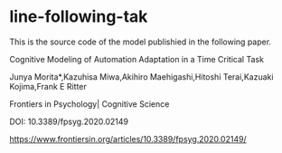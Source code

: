 # line-following-tak
This is the source code of the model publishied in the following paper.

Cognitive Modeling of Automation Adaptation in a Time Critical Task

  Junya Morita*,Kazuhisa Miwa,Akihiro Maehigashi,Hitoshi Terai,Kazuaki Kojima,Frank E Ritter

  Frontiers in Psychology| Cognitive Science
  
  DOI: 10.3389/fpsyg.2020.02149
  
  https://www.frontiersin.org/articles/10.3389/fpsyg.2020.02149/
